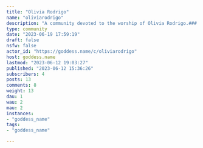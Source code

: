```yaml
---
title: "Olivia Rodrigo" 
name: "oliviarodrigo"
description: "A community devoted to the worship of Olivia Rodrigo.### Rules1. All content in this community must be of 18+ Olivia.2. Full respect of Olivia: no degrading comments, misogyny, hatred, etc. are allowed.3. Lewd content is acceptable but it must follow rules 1 & 2.4. Be kind to your fellow Livies; we're all here for Olivia!"
type: community
date: "2023-06-19 17:59:19"
draft: false
nsfw: false
actor_id: "https://goddess.name/c/oliviarodrigo"
host: goddess.name
lastmod: "2023-06-12 19:03:27"
published: "2023-06-12 15:36:26"
subscribers: 4
posts: 13
comments: 8
weight: 13
dau: 1
wau: 2
mau: 2
instances:
- "goddess_name"
tags: 
- "goddess_name"

---
```

